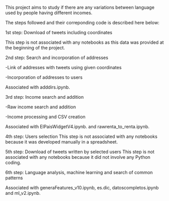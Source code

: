 This project aims to study if there are any variations between language used by people having different incomes.

The steps followed and their correponding code is described here below: 




1st step: Download of tweets including coordinates

This step is not associated with any notebooks as this data was provided at the beginning of the project.



2nd step: Search and incorporation of addresses

-Link of addresses with tweets using given coordinates

-Incorporation of addresses to users

Associated with adddirs.ipynb.



3rd step: Income search and addition

-Raw income search and addition

-Income processing and CSV creation

Associated with ElPaisWidgetV4.ipynb. and rawrenta_to_renta.ipynb.



4th step: Users selection
This step is not associated with any notebooks because it was developed manually in a spreadsheet.


5th step: Download of tweets written by selected users
This step is not associated with any notebooks because it did not involve any Python coding.


6th step: Language analysis, machine learning and search of common patterns

Associated with generaFeatures_v10.ipynb, es.dic, datoscompletos.ipynb and ml_v2.ipynb.
